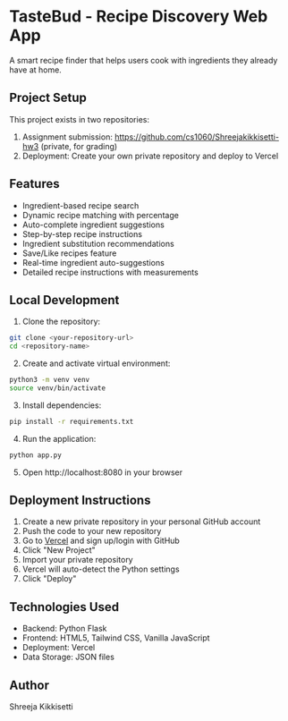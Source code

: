 # TasteBud - Recipe Discovery Web App

A smart recipe finder that helps users cook with ingredients they already have at home.

## Project Setup
This project exists in two repositories:
1. Assignment submission: https://github.com/cs1060/Shreejakikkisetti-hw3 (private, for grading)
2. Deployment: Create your own private repository and deploy to Vercel

## Features
- Ingredient-based recipe search
- Dynamic recipe matching with percentage
- Auto-complete ingredient suggestions
- Step-by-step recipe instructions
- Ingredient substitution recommendations
- Save/Like recipes feature
- Real-time ingredient auto-suggestions
- Detailed recipe instructions with measurements

## Local Development
1. Clone the repository:
```bash
git clone <your-repository-url>
cd <repository-name>
```

2. Create and activate virtual environment:
```bash
python3 -m venv venv
source venv/bin/activate
```

3. Install dependencies:
```bash
pip install -r requirements.txt
```

4. Run the application:
```bash
python app.py
```

5. Open http://localhost:8080 in your browser

## Deployment Instructions
1. Create a new private repository in your personal GitHub account
2. Push the code to your new repository
3. Go to [Vercel](https://vercel.com) and sign up/login with GitHub
4. Click "New Project"
5. Import your private repository
6. Vercel will auto-detect the Python settings
7. Click "Deploy"

## Technologies Used
- Backend: Python Flask
- Frontend: HTML5, Tailwind CSS, Vanilla JavaScript
- Deployment: Vercel
- Data Storage: JSON files

## Author
Shreeja Kikkisetti
